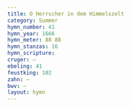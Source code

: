 ```yaml
---
title: O Herrscher in dem Himmelszelt
category: Summer
hymn_number: 41
hymn_year: 1666
hymn_meter: 88 88
hymn_stanzas: 16
hymn_scripture: 
cruger: —
ebeling: 41
feustking: 102
zahn: —
bwv: —
layout: hymn
---
```

<br>

